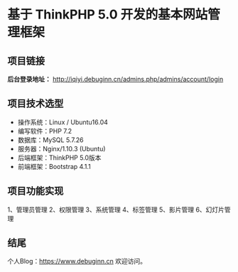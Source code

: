 # 基于 ThinkPHP 5.0 开发的基本网站管理框架

## 项目链接
**后台登录地址：** http://iqiyi.debuginn.cn/admins.php/admins/account/login

## 项目技术选型
- 操作系统：Linux / Ubuntu16.04
- 编写软件：PHP 7.2
- 数据库：MySQL 5.7.26
- 服务器：Nginx/1.10.3 (Ubuntu)
- 后端框架：ThinkPHP 5.0版本
- 前端框架：Bootstrap 4.1.1

## 项目功能实现
1、管理员管理
2、权限管理
3、系统管理
4、标签管理
5、影片管理
6、幻灯片管理

## 结尾
个人Blog：https://www.debuginn.cn 欢迎访问。

